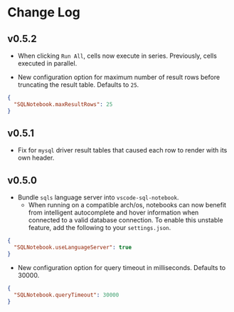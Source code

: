 # Change Log

## v0.5.2

- When clicking `Run All`, cells now execute in series. Previously, cells executed in parallel.

- New configuration option for maximum number of result rows before truncating the result table.
  Defaults to `25`.

```json
{
  "SQLNotebook.maxResultRows": 25
}
```

## v0.5.1

- Fix for `mysql` driver result tables that caused each row to render with its own header.

## v0.5.0

- Bundle `sqls` language server into `vscode-sql-notebook`.
  - When running on a compatible arch/os, notebooks can now
    benefit from intelligent autocomplete and hover information
    when connected to a valid database connection. To enable this unstable
    feature, add the following to your `settings.json`.

```json
{
  "SQLNotebook.useLanguageServer": true
}
```

- New configuration option for query timeout in milliseconds. Defaults to 30000.

```json
{
  "SQLNotebook.queryTimeout": 30000
}
```
